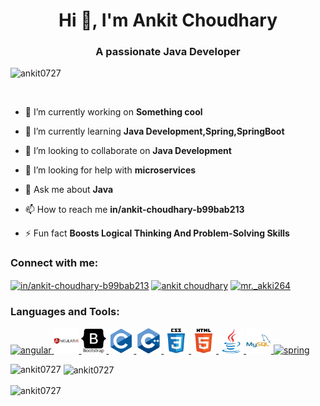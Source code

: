 
<h1 align="center">Hi 👋, I'm Ankit Choudhary</h1>
<h3 align="center">A passionate Java Developer</h3>



<p align="left"> <img src="https://komarev.com/ghpvc/?username=ankit0727&label=Profile%20views&color=0e75b6&style=flat" alt="ankit0727" /> </p>

<p align="left"> <a href="https://twitter.com/" target="blank"><img src="https://img.shields.io/twitter/follow/?logo=twitter&style=for-the-badge" alt="" /></a> </p>

- 🔭 I’m currently working on **Something cool**

- 🌱 I’m currently learning **Java Development,Spring,SpringBoot**

- 👯 I’m looking to collaborate on **Java Development**

- 🤝 I’m looking for help with **microservices**

- 💬 Ask me about **Java**

- 📫 How to reach me **in/ankit-choudhary-b99bab213**

- ⚡ Fun fact **Boosts Logical Thinking And Problem-Solving Skills**

<h3 align="left">Connect with me:</h3>
<p align="left">
<a href="https://linkedin.com/in/in/ankit-choudhary-b99bab213" target="blank"><img align="center" src="https://raw.githubusercontent.com/rahuldkjain/github-profile-readme-generator/master/src/images/icons/Social/linked-in-alt.svg" alt="in/ankit-choudhary-b99bab213" height="30" width="40" /></a>
<a href="https://fb.com/ankit choudhary" target="blank"><img align="center" src="https://raw.githubusercontent.com/rahuldkjain/github-profile-readme-generator/master/src/images/icons/Social/facebook.svg" alt="ankit choudhary" height="30" width="40" /></a>
<a href="https://instagram.com/mr._akki264" target="blank"><img align="center" src="https://raw.githubusercontent.com/rahuldkjain/github-profile-readme-generator/master/src/images/icons/Social/instagram.svg" alt="mr._akki264" height="30" width="40" /></a>
</p>

<h3 align="left">Languages and Tools:</h3>
<p align="left"> <a href="https://angular.io" target="_blank" rel="noreferrer"> <img src="https://angular.io/assets/images/logos/angular/angular.svg" alt="angular" width="40" height="40"/> </a> <a href="https://angular.io" target="_blank" rel="noreferrer"> <img src="https://raw.githubusercontent.com/devicons/devicon/master/icons/angularjs/angularjs-original-wordmark.svg" alt="angularjs" width="40" height="40"/> </a> <a href="https://getbootstrap.com" target="_blank" rel="noreferrer"> <img src="https://raw.githubusercontent.com/devicons/devicon/master/icons/bootstrap/bootstrap-plain-wordmark.svg" alt="bootstrap" width="40" height="40"/> </a> <a href="https://www.cprogramming.com/" target="_blank" rel="noreferrer"> <img src="https://raw.githubusercontent.com/devicons/devicon/master/icons/c/c-original.svg" alt="c" width="40" height="40"/> </a> <a href="https://www.w3schools.com/cpp/" target="_blank" rel="noreferrer"> <img src="https://raw.githubusercontent.com/devicons/devicon/master/icons/cplusplus/cplusplus-original.svg" alt="cplusplus" width="40" height="40"/> </a> <a href="https://www.w3schools.com/css/" target="_blank" rel="noreferrer"> <img src="https://raw.githubusercontent.com/devicons/devicon/master/icons/css3/css3-original-wordmark.svg" alt="css3" width="40" height="40"/> </a> <a href="https://www.w3.org/html/" target="_blank" rel="noreferrer"> <img src="https://raw.githubusercontent.com/devicons/devicon/master/icons/html5/html5-original-wordmark.svg" alt="html5" width="40" height="40"/> </a> <a href="https://www.java.com" target="_blank" rel="noreferrer"> <img src="https://raw.githubusercontent.com/devicons/devicon/master/icons/java/java-original.svg" alt="java" width="40" height="40"/> </a> <a href="https://www.mysql.com/" target="_blank" rel="noreferrer"> <img src="https://raw.githubusercontent.com/devicons/devicon/master/icons/mysql/mysql-original-wordmark.svg" alt="mysql" width="40" height="40"/> </a> <a href="https://spring.io/" target="_blank" rel="noreferrer"> <img src="https://www.vectorlogo.zone/logos/springio/springio-icon.svg" alt="spring" width="40" height="40"/> </a> </p>

<p><img align="left" src="https://github-readme-stats.vercel.app/api/top-langs?username=ankit0727&show_icons=true&locale=en&layout=compact" alt="ankit0727" /></p>

<p>&nbsp;<img align="center" src="https://github-readme-stats.vercel.app/api?username=ankit0727&show_icons=true&locale=en" alt="ankit0727" /></p>

<p><img align="center" src="https://github-readme-streak-stats.herokuapp.com/?user=ankit0727&" alt="ankit0727" /></p>

